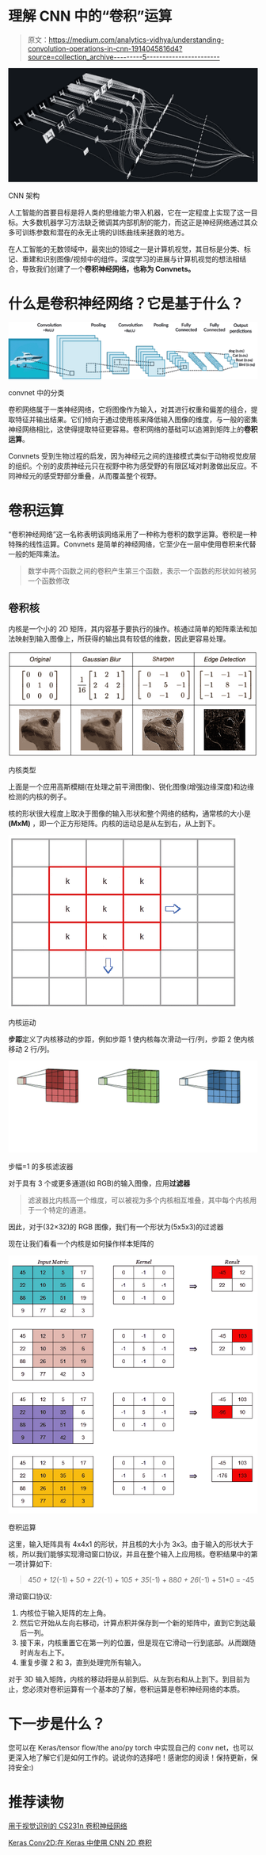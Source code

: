 # 理解 CNN 中的“卷积”运算

> 原文：<https://medium.com/analytics-vidhya/understanding-convolution-operations-in-cnn-1914045816d4?source=collection_archive---------5----------------------->

![](img/0ac4212e2e66023e66d98188d9ba2a92.png)

CNN 架构

人工智能的首要目标是将人类的思维能力带入机器，它在一定程度上实现了这一目标。大多数机器学习方法缺乏微调其内部机制的能力，而这正是神经网络通过其众多可训练参数和潜在的永无止境的训练曲线来拯救的地方。

在人工智能的无数领域中，最突出的领域之一是计算机视觉，其目标是分类、标记、重建和识别图像/视频中的组件。深度学习的进展与计算机视觉的想法相结合，导致我们创建了一个**卷积神经网络，也称为 Convnets。**

# 什么是卷积神经网络？它是基于什么？

![](img/c8b0d82cd45ecde277c5e9fa66de88b2.png)

convnet 中的分类

卷积网络属于一类神经网络，它将图像作为输入，对其进行权重和偏差的组合，提取特征并输出结果。它们倾向于通过使用核来降低输入图像的维度，与一般的密集神经网络相比，这使得提取特征更容易。卷积网络的基础可以追溯到矩阵上的**卷积运算**。

Convnets 受到生物过程的启发，因为神经元之间的连接模式类似于动物视觉皮层的组织。个别的皮质神经元只在视野中称为感受野的有限区域对刺激做出反应。不同神经元的感受野部分重叠，从而覆盖整个视野。

# 卷积运算

“卷积神经网络”这一名称表明该网络采用了一种称为卷积的数学运算。卷积是一种特殊的线性运算。Convnets 是简单的神经网络，它至少在一层中使用卷积来代替一般的矩阵乘法。

> 数学中两个函数之间的卷积产生第三个函数，表示一个函数的形状如何被另一个函数修改

## 卷积核

内核是一个小的 2D 矩阵，其内容基于要执行的操作。核通过简单的矩阵乘法和加法映射到输入图像上，所获得的输出具有较低的维数，因此更容易处理。

![](img/47d8fed66b979c7ab2b5cb90e6a5ff7f.png)

内核类型

上面是一个应用高斯模糊(在处理之前平滑图像)、锐化图像(增强边缘深度)和边缘检测的内核的例子。

核的形状很大程度上取决于图像的输入形状和整个网络的结构，通常核的大小是 **(MxM)** ，即一个正方形矩阵。内核的运动总是从左到右，从上到下。

![](img/acbceb82920e650f6f708ddb21cca6c6.png)

内核运动

**步距**定义了内核移动的步距，例如步距 1 使内核每次滑动一行/列，步距 2 使内核移动 2 行/列。

![](img/89b99d89a3eb22ab3f216a76d891f9ec.png)

步幅=1 的多核滤波器

对于具有 3 个或更多通道(如 RGB)的输入图像，应用**过滤器**

> 滤波器比内核高一个维度，可以被视为多个内核相互堆叠，其中每个内核用于一个特定的通道。

因此，对于(32×32)的 RGB 图像，我们有一个形状为(5x5x3)的过滤器

现在让我们看看一个内核是如何操作样本矩阵的

![](img/0b4c19a8268a19ed2dff5239a147073f.png)

卷积运算

这里，输入矩阵具有 4x4x1 的形状，并且核的大小为 3x3。由于输入的形状大于核，所以我们能够实现滑动窗口协议，并且在整个输入上应用核。卷积结果中的第一项计算如下:

> 45*0 + 12*(-1) + 5*0 + 22*(-1) + 10*5 + 35*(-1) + 88*0 + 26*(-1) + 51*0 = -45

滑动窗口协议:

1.  内核位于输入矩阵的左上角。
2.  然后它开始从左向右移动，计算点积并保存到一个新的矩阵中，直到它到达最后一列。
3.  接下来，内核重置它在第一列的位置，但是现在它滑动一行到底部。从而跟随时尚左右上下。
4.  重复步骤 2 和 3，直到处理完所有输入。

对于 3D 输入矩阵，内核的移动将是从前到后、从左到右和从上到下。到目前为止，您必须对卷积运算有一个基本的了解，卷积运算是卷积神经网络的本质。

# 下一步是什么？

您可以在 Keras/tensor flow/the ano/py torch 中实现自己的 conv net，也可以更深入地了解它们是如何工作的。说说你的选择吧！感谢您的阅读！保持更新，保持安全:)

# 推荐读物

[用于视觉识别的 CS231n 卷积神经网络](https://cs231n.github.io/convolutional-networks/)

[Keras Conv2D:在 Keras 中使用 CNN 2D 卷积](https://missinglink.ai/guides/keras/keras-conv2d-working-cnn-2d-convolutions-keras/)